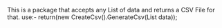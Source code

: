 This is a package that accepts any List of data and returns a CSV File for that.
use:- return(new CreateCsv().GenerateCsv<T>(List<T> data)); 
